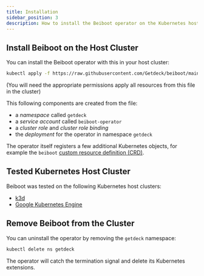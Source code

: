 ```yaml
---
title: Installation
sidebar_position: 3
description: How to install the Beiboot operator on the Kubernetes host cluster
---
```

## Install Beiboot on the Host Cluster
You can install the Beiboot operator with this in your host cluster:
```bash
kubectl apply -f https://raw.githubusercontent.com/Getdeck/beiboot/main/operator/manifests/beiboot.yaml
```
(You will need the appropriate permissions apply all resources from this file in the cluster)

This following components are created from the file:
* a _namespace_ called `getdeck`
* a _service account_ called `beiboot-operator`
* a _cluster role_ and _cluster role binding_
* the _deployment_ for the operator in namespace `getdeck`

The operator itself registers a few additional Kubernetes objects, for example the `beiboot` [custom resource
definition (CRD)](https://kubernetes.io/docs/concepts/extend-kubernetes/api-extension/custom-resources/).

## Tested Kubernetes Host Cluster
Beiboot was tested on the following Kubernetes host clusters:
* [k3d](https://k3d.io/)
* [Google Kubernetes Engine](https://cloud.google.com/kubernetes-engine)

## Remove Beiboot from the Cluster

You can uninstall the operator by removing the `getdeck` namespace:
```bash
kubectl delete ns getdeck
```

The operator will catch the termination signal and delete its Kubernetes extensions.